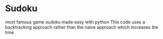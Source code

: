# Sudoku
most famous game sudoku made easy with python
This code uses a backtracking approach rather than the naive approach which increases the time  
